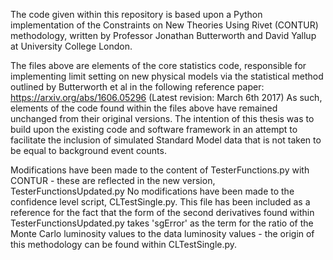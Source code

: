 The code given within this repository is based upon a Python implementation of the Constraints on New Theories Using Rivet (CONTUR) methodology, written by Professor Jonathan Butterworth and David Yallup at University College London.

The files above are elements of the core statistics code, responsible for implementing limit setting on new physical models via the statistical method outlined by Butterworth et al in the following reference paper:
https://arxiv.org/abs/1606.05296 (Latest revision: March 6th 2017)
As such, elements of the code found within the files above have remained unchanged from their original versions. The intention of this thesis was to build upon the existing code and software framework in an attempt to facilitate the inclusion of simulated Standard Model data that is not taken to be equal to background event counts.

Modifications have been made to the content of TesterFunctions.py with CONTUR - these are reflected in the new version, TesterFunctionsUpdated.py
No modifications have been made to the confidence level script, CLTestSingle.py. This file has been included as a reference for the fact that the form of the second derivatives found within TesterFunctionsUpdated.py takes 'sgError' as the term for the ratio of the Monte Carlo luminosity values to the data luminosity values - the origin of this methodology can be found within CLTestSingle.py.
